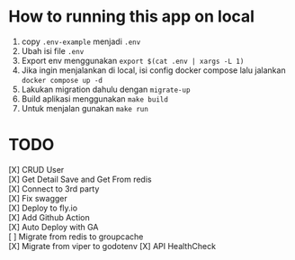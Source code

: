 # How to running this app on local
1. copy `.env-example` menjadi `.env`
2. Ubah isi file `.env`   
3. Export env menggunakan `export $(cat .env | xargs -L 1)`  
4. Jika ingin menjalankan di local, isi config docker compose lalu jalankan `docker compose up -d`
5. Lakukan migration dahulu dengan `migrate-up`
6. Build aplikasi menggunakan `make build`
7. Untuk menjalan gunakan `make run`

# TODO
[X] CRUD User   
[X] Get Detail Save and Get From redis   
[X] Connect to 3rd party   
[X] Fix swagger   
[X] Deploy to fly.io   
[X] Add Github Action   
[X] Auto Deploy with GA   
[ ] Migrate from redis to groupcache   
[X] Migrate from viper to godotenv
[X] API HealthCheck   